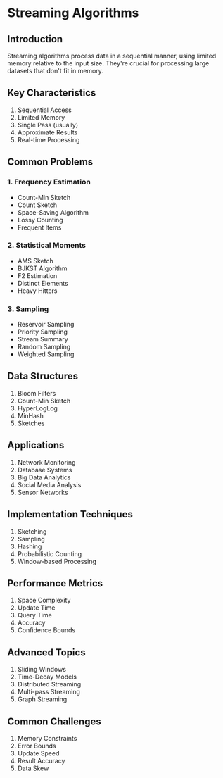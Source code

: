 # Streaming Algorithms

## Introduction
Streaming algorithms process data in a sequential manner, using limited memory relative to the input size. They're crucial for processing large datasets that don't fit in memory.

## Key Characteristics
1. Sequential Access
2. Limited Memory
3. Single Pass (usually)
4. Approximate Results
5. Real-time Processing

## Common Problems

### 1. Frequency Estimation
- Count-Min Sketch
- Count Sketch
- Space-Saving Algorithm
- Lossy Counting
- Frequent Items

### 2. Statistical Moments
- AMS Sketch
- BJKST Algorithm
- F2 Estimation
- Distinct Elements
- Heavy Hitters

### 3. Sampling
- Reservoir Sampling
- Priority Sampling
- Stream Summary
- Random Sampling
- Weighted Sampling

## Data Structures
1. Bloom Filters
2. Count-Min Sketch
3. HyperLogLog
4. MinHash
5. Sketches

## Applications
1. Network Monitoring
2. Database Systems
3. Big Data Analytics
4. Social Media Analysis
5. Sensor Networks

## Implementation Techniques
1. Sketching
2. Sampling
3. Hashing
4. Probabilistic Counting
5. Window-based Processing

## Performance Metrics
1. Space Complexity
2. Update Time
3. Query Time
4. Accuracy
5. Confidence Bounds

## Advanced Topics
1. Sliding Windows
2. Time-Decay Models
3. Distributed Streaming
4. Multi-pass Streaming
5. Graph Streaming

## Common Challenges
1. Memory Constraints
2. Error Bounds
3. Update Speed
4. Result Accuracy
5. Data Skew
